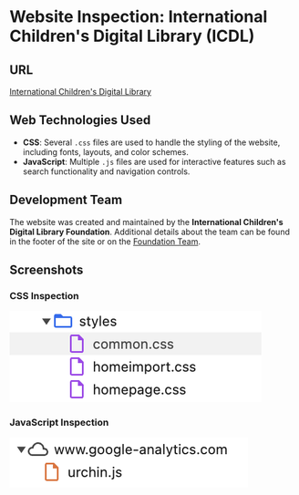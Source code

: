 # Website Inspection: International Children's Digital Library (ICDL)

## URL
[International Children's Digital Library](http://www.childrenslibrary.org/)

## Web Technologies Used

- **CSS**: Several `.css` files are used to handle the styling of the website, including fonts, layouts, and color schemes.
- **JavaScript**: Multiple `.js` files are used for interactive features such as search functionality and navigation controls.

## Development Team
The website was created and maintained by the **International Children's Digital Library Foundation**. Additional details about the team can be found 
in the footer of the site or on the [Foundation Team](http://www.childrenslibrary.org/about/foundation.html).

## Screenshots

### CSS Inspection
![CSS Inspection](images/css_inspect.png)

### JavaScript Inspection
![JavaScript Inspection](images/js_inspect.png)